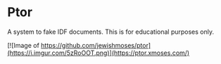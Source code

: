 # Ptor

A system to fake IDF documents. This is for educational purposes only.
 
[![Image of https://github.com/jewishmoses/ptor](https://i.imgur.com/5zRoOOT.png)](https://ptor.xmoses.com/)